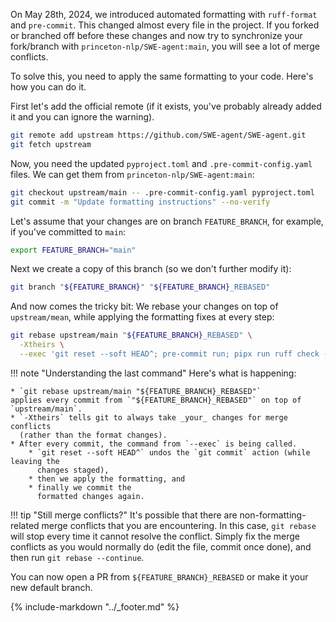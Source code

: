 On May 28th, 2024, we introduced automated formatting with `ruff-format` and `pre-commit`. This changed almost every file in the project.
If you forked or branched off before these changes and now try to synchronize your fork/branch with `princeton-nlp/SWE-agent:main`, you will
see a lot of merge conflicts.

To solve this, you need to apply the same formatting to your code. Here's how you can do it.

First let's add the official remote (if it exists, you've probably already added it and you can ignore the warning).

```bash
git remote add upstream https://github.com/SWE-agent/SWE-agent.git
git fetch upstream
```

Now, you need the updated `pyproject.toml` and `.pre-commit-config.yaml` files.
We can get them from `princeton-nlp/SWE-agent:main`:

```bash
git checkout upstream/main -- .pre-commit-config.yaml pyproject.toml
git commit -m "Update formatting instructions" --no-verify
```

Let's assume that your changes are on branch `FEATURE_BRANCH`, for example, if you've committed to `main`:

```bash
export FEATURE_BRANCH="main"
```

Next we create a copy of this branch (so we don't further modify it):

```bash
git branch "${FEATURE_BRANCH}" "${FEATURE_BRANCH}_REBASED"
```

And now comes the tricky bit: We rebase your changes on top of `upstream/mean`, while applying
the formatting fixes at every step:

```bash
git rebase upstream/main "${FEATURE_BRANCH}_REBASED" \
  -Xtheirs \
  --exec 'git reset --soft HEAD^; pre-commit run; pipx run ruff check --fix --unsafe-fixes; git add -u; git commit -C HEAD@{1} --no-verify'
```

!!! note "Understanding the last command"
    Here's what is happening:

    * `git rebase upstream/main "${FEATURE_BRANCH}_REBASED"`
    applies every commit from `"${FEATURE_BRANCH}_REBASED"` on top of `upstream/main`.
    * `-Xtheirs` tells git to always take _your_ changes for merge conflicts
      (rather than the format changes).
    * After every commit, the command from `--exec` is being called.
        * `git reset --soft HEAD^` undos the `git commit` action (while leaving the
          changes staged),
        * then we apply the formatting, and
        * finally we commit the
          formatted changes again.

!!! tip "Still merge conflicts?"
    It's possible that there are non-formatting-related merge conflicts that you are encountering.
    In this case, `git rebase` will stop every time it cannot resolve the conflict.
    Simply fix the merge conflicts as you would normally do (edit the file, commit once done),
    and then run `git rebase --continue`.

You can now open a PR from `${FEATURE_BRANCH}_REBASED` or make it your new default branch.

{% include-markdown "../_footer.md" %}
